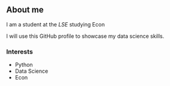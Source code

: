 ## About me

I am a student at the _LSE_ studying Econ

I will use this GitHub profile to showcase my data science skills.

### Interests

- Python 
- Data Science
- Econ
